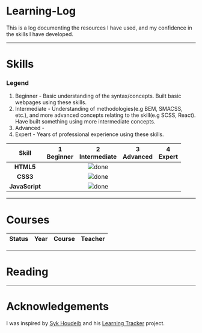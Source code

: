 # Learning-Log
This is a log documenting the resources I have used, and my confidence in the skills I have developed. 

----

# Skills

### Legend 
1. Beginner - Basic understanding of the syntax/concepts. Built basic webpages using these skills.
2. Intermediate - Understanding of methodologies(e.g BEM, SMACSS, etc.), and more advanced concepts relating to the skill(e.g SCSS, React). Have built something using more intermediate concepts.
3. Advanced - 
4. Expert - Years of professional experience using these skills. 

[done]: https://user-images.githubusercontent.com/29199184/32275438-8385f5c0-bf0b-11e7-9406-42265f71e2bd.png "Done"

|               Skill              | 1<br>Beginner     | 2<br>Intermediate | 3<br>Advanced |   4<br>Expert  |    
|:--------------------------------:|:-----------------:|:-------------:|:-------------:| :-------------:|
|**HTML5**                         |                   | ![done][done] |               |                |
|**CSS3**                          |                   | ![done][done] |               |                |
|**JavaScript**                    |                   | ![done][done] |               |                |                            
                                                                                             
----

# Courses 

[//]: # (Status images)

[Completed]: https://user-images.githubusercontent.com/29199184/32275438-8385f5c0-bf0b-11e7-9406-42265f71e2bd.png "Completed"
[In Progress]: https://user-images.githubusercontent.com/29199184/34462881-7305ddac-ee4d-11e7-9b57-589424820da4.png "In Progress"
[Soon]: https://user-images.githubusercontent.com/29199184/34462916-d5c37bd4-ee4d-11e7-9f4a-d57f2243281b.png "Soon"

|            Status           |   Year   | Course                                                          |                Teacher                       
|:---------------------------:|:---------|:----------------------------------------------------------------|:-------------------------------------------:|
----
# Reading
----
# Acknowledgements
I was inspired by [Syk Houdeib](https://twitter.com/Syknapse) and his [Learning Tracker](https://github.com/Syknapse/My-Learning-Tracker) project.
